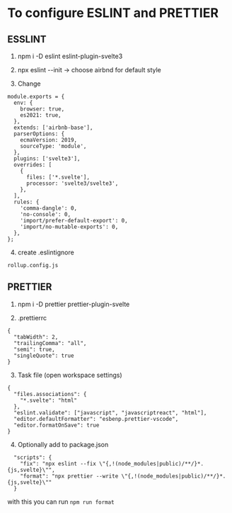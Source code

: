 # To configure ESLINT and PRETTIER

## ESSLINT

1. npm i -D eslint eslint-plugin-svelte3

2. npx eslint --init
   -> choose airbnd for default style

3. Change

```
module.exports = {
  env: {
    browser: true,
    es2021: true,
  },
  extends: ['airbnb-base'],
  parserOptions: {
    ecmaVersion: 2019,
    sourceType: 'module',
  },
  plugins: ['svelte3'],
  overrides: [
    {
      files: ['*.svelte'],
      processor: 'svelte3/svelte3',
    },
  ],
  rules: {
    'comma-dangle': 0,
    'no-console': 0,
    'import/prefer-default-export': 0,
    'import/no-mutable-exports': 0,
  },
};
```

4. create .eslintignore

```
rollup.config.js
```

## PRETTIER

1. npm i -D prettier prettier-plugin-svelte

2. .prettierrc

```
{
  "tabWidth": 2,
  "trailingComma": "all",
  "semi": true,
  "singleQuote": true
}
```

3. Task file (open workspace settings)

```
{
  "files.associations": {
    "*.svelte": "html"
  },
  "eslint.validate": ["javascript", "javascriptreact", "html"],
  "editor.defaultFormatter": "esbenp.prettier-vscode",
  "editor.formatOnSave": true
}
```

4. Optionally add to package.json

```
  "scripts": {
    "fix": "npx eslint --fix \"{,!(node_modules|public)/**/}*.{js,svelte}\"",
    "format": "npx prettier --write \"{,!(node_modules|public)/**/}*.{js,svelte}\""
  }
```

with this you can run `npm run format`
